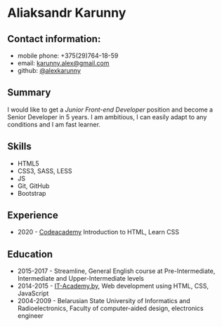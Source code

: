 # Aliaksandr Karunny

## Contact information:
- mobile phone: \+375\(29\)764\-18\-59
- email: karunny.alex@gmail.com
- github: [@alexkarunny](https://github.com/alexkarunny)

## Summary
I would like to get a *Junior Front-end Developer* position and become a Senior Developer in 5 years. I am ambitious, I can easily adapt to any conditions and I am fast learner.

## Skills 
- HTML5
- CSS3, SASS, LESS
- JS
- Git, GitHub
- Bootstrap

## Experience
- 2020 \- [Codeacademy](https://www.codecademy.com/) Introduction to HTML, Learn CSS

## Education
- 2015\-2017 \- Streamline, General English course at Pre-Intermediate, Intermediate and Upper-Intermediate levels
- 2014\-2015 \- [IT-Academy.by](https://www.it-academy.by/), Web development using HTML, CSS, JavaScript
- 2004\-2009 \- Belarusian State University of Informatics and Radioelectronics, Faculty of computer-aided design, electronics engineer